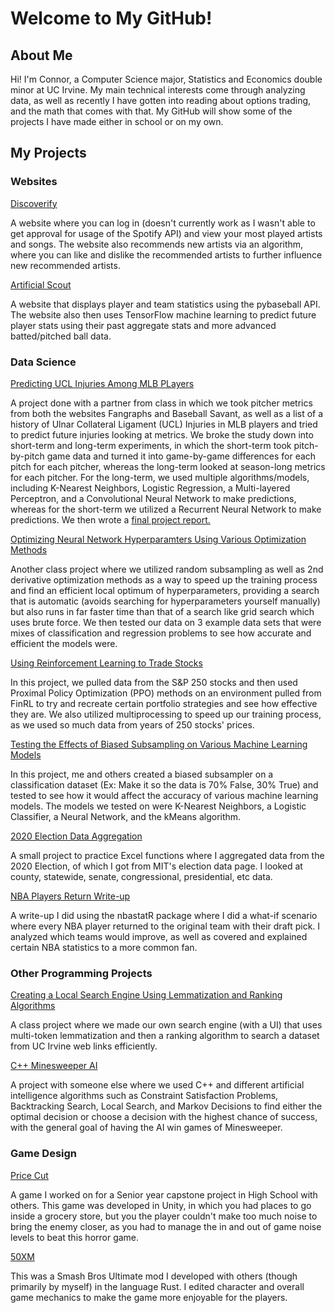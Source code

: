 # Welcome to My GitHub!

## About Me

Hi!  I'm Connor, a Computer Science major, Statistics and Economics double minor at UC Irvine.  My main technical interests come through analyzing data, as well as recently I have gotten into reading about options trading, and the math that comes with that.  My GitHub will show some of the projects I have made either in school or on my own.

## My Projects

### Websites

[Discoverify](https://github.com/Haxor48/discoverify)

A website where you can log in (doesn't currently work as I wasn't able to get approval for usage of the Spotify API) and view your most played artists and songs.  The website also recommends new artists via an algorithm, where you can like and dislike the recommended artists to further influence new recommended artists.

[Artificial Scout](https://github.com/Haxor48/mlb_predict)

A website that displays player and team statistics using the pybaseball API.  The website also then uses TensorFlow machine learning to predict future player stats using their past aggregate stats and more advanced batted/pitched ball data.

### Data Science

[Predicting UCL Injuries Among MLB PLayers](https://github.com/Haxor48/CS184A_Final_Project)

A project done with a partner from class in which we took pitcher metrics from both the websites Fangraphs and Baseball Savant, as well as a list of a history of Ulnar Collateral Ligament (UCL) Injuries in MLB players and tried to predict future injuries looking at metrics.  We broke the study down into short-term and long-term experiments, in which the short-term took pitch-by-pitch game data and turned it into game-by-game differences for each pitch for each pitcher, whereas the long-term looked at season-long metrics for each pitcher.  For the long-term, we used multiple algorithms/models, including K-Nearest Neighbors, Logistic Regression, a Multi-layered Perceptron, and a Convolutional Neural Network to make predictions, whereas for the short-term we utilized a Recurrent Neural Network to make predictions.  We then wrote a [final project report.](https://haxor48.github.io/predicting_ucl_injuries/)

[Optimizing Neural Network Hyperparamters Using Various Optimization Methods](https://github.com/Haxor48/Neural-Network-Hyperparameter-Optimization)

Another class project where we utilized random subsampling as well as 2nd derivative optimization methods as a way to speed up the training process and find an efficient local optimum of hyperparameters, providing a search that is automatic (avoids searching for hyperparameters yourself manually) but also runs in far faster time than that of a search like grid search which uses brute force. We then tested our data on 3 example data sets that were mixes of classification and regression problems to see how accurate and efficient the models were.

[Using Reinforcement Learning to Trade Stocks](https://github.com/Haxor48/Reinforcement-Learning-Stock-Trader)

In this project, we pulled data from the S&P 250 stocks and then used Proximal Policy Optimization (PPO) methods on an environment pulled from FinRL to try and recreate certain portfolio strategies and see how effective they are. We also utilized multiprocessing to speed up our training process, as we used so much data from years of 250 stocks' prices.

[Testing the Effects of Biased Subsampling on Various Machine Learning Models](https://github.com/Haxor48/Biased-Sampling-On-Machine-Learning-Models)

In this project, me and others created a biased subsampler on a classification dataset (Ex: Make it so the data is 70% False, 30% True) and tested to see how it would affect the accuracy of various machine learning models. The models we tested on were K-Nearest Neighbors, a Logistic Classifier, a Neural Network, and the kMeans algorithm.

[2020 Election Data Aggregation](https://github.com/Haxor48/2020ElectionData)

A small project to practice Excel functions where I aggregated data from the 2020 Election, of which I got from MIT's election data page.  I looked at county, statewide, senate, congressional, presidential, etc data.

[NBA Players Return Write-up](https://github.com/Haxor48/nba-players-return)

A write-up I did using the nbastatR package where I did a what-if scenario where every NBA player returned to the original team with their draft pick. I analyzed which teams would improve, as well as covered and explained certain NBA statistics to a more common fan.

### Other Programming Projects

[Creating a Local Search Engine Using Lemmatization and Ranking Algorithms](https://github.com/Haxor48/local-corpus-search-engine)

A class project where we made our own search engine (with a UI) that uses multi-token lemmatization and then a ranking algorithm to search a dataset from UC Irvine web links efficiently.

[C++ Minesweeper AI](https://github.com/Haxor48/Cpp-Minesweeper-AI)

A project with someone else where we used C++ and different artificial intelligence algorithms such as Constraint Satisfaction Problems, Backtracking Search, Local Search, and Markov Decisions to find either the optimal decision or choose a decision with the highest chance of success, with the general goal of having the AI win games of Minesweeper.

### Game Design

[Price Cut](https://github.com/Haxor48/InteractiveHorrorGame)

A game I worked on for a Senior year capstone project in High School with others.  This game was developed in Unity, in which you had places to go inside a grocery store, but you the player couldn't make too much noise to bring the enemy closer, as you had to manage the in and out of game noise levels to beat this horror game.

[50XM](https://github.com/Haxor48/50xx-the-mod)

This was a Smash Bros Ultimate mod I developed with others (though primarily by myself) in the language Rust.  I edited character and overall game mechanics to make the game more enjoyable for the players.
